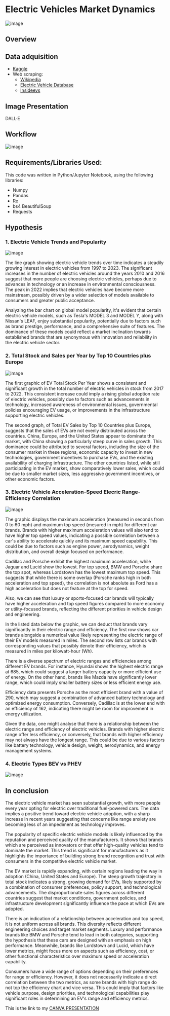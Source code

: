 # Electric Vehicles Market Dynamics

![image](https://github.com/Estherkii/EV-Market-Dynamics/assets/123992666/107b9352-10dc-4495-b93a-aae999a1fcfc)


## Overview

## Data adquisition

* [Kaggle](https://www.kaggle.com/datasets/ratikkakkar/electric-vehicle-population-data)
* Web scraping:
    - [Wikipedia](https://en.wikipedia.org/wiki/Electric_car_use_by_country)
    - [Electric Vehicle Database](https://ev-database.org/compare/newest-upcoming-electric-vehicle#sort:path~type~order=.id~number~desc|range-slider-range:prev~next=0~1200|range-slider-acceleration:prev~next=2~23|range-slider-topspeed:prev~next=110~350|range-slider-battery:prev~next=10~200|range-slider-towweight:prev~next=0~2500|range-slider-fastcharge:prev~next=0~1500|paging:currentPage=0|paging:number=all)
    - [Insideevs](https://insideevs.com/news/565883/electric-car-prices-us/)

## Image Presentation

DALL·E

## Workflow

![image](https://github.com/Estherkii/EV-Market-Dynamics/assets/123992666/6d0c4234-6dac-4f0e-ad3e-043ced7107d6)

## Requirements/Libraries Used:

This code was written in Python/Jupyter Notebook, using the following libraries:

- Numpy
- Pandas
- Re 
- bs4 BeautifulSoup
- Requests

## Hypothesis

### 1. Electric Vehicle Trends and Popularity

![image](https://github.com/Estherkii/EV-Market-Dynamics/assets/123992666/18b9d513-da99-4c98-8113-dcf3136c05ba)

The line graph showing electric vehicle trends over time indicates a steadily growing interest in electric vehicles from 1997 to 2023. The significant increases in the number of electric vehicles around the years 2010 and 2016 suggest that more people are choosing electric vehicles, perhaps due to advances in technology or an increase in environmental consciousness. The peak in 2022 implies that electric vehicles have become more mainstream, possibly driven by a wider selection of models available to consumers and greater public acceptance.

Analyzing the bar chart on global model popularity, it's evident that certain electric vehicle models, such as Tesla's MODEL 3 and MODEL Y, along with Nissan's LEAF, enjoy substantial popularity, potentially due to factors such as brand prestige, performance, and a comprehensive suite of features. The dominance of these models could reflect a market inclination towards established brands that are synonymous with innovation and reliability in the electric vehicle sector. 

### 2. Total Stock and Sales per Year by Top 10 Countries plus Europe

![image](https://github.com/Estherkii/EV-Market-Dynamics/assets/123992666/b452af76-b566-446c-bdd7-292344d63876)

The first graphic of EV Total Stock Per Year shows a consistent and significant growth in the total number of electric vehicles in stock from 2017 to 2022. This consistent increase could imply a rising global adoption rate of electric vehicles, possibly due to factors such as advancements in technology, increased awareness of environmental issues, governmental policies encouraging EV usage, or improvements in the infrastructure supporting electric vehicles.

The second graph, of Total EV Sales by Top 10 Countries plus Europe, suggests that the sales of EVs are not evenly distributed across the countries. China, Europe, and the United States appear to dominate the market, with China showing a particularly steep curve in sales growth. This dominance could be attributed to several factors, including the size of the consumer market in these regions, economic capacity to invest in new technologies, government incentives to purchase EVs, and the existing availability of charging infrastructure. The other countries listed, while still participating in the EV market, show comparatively lower sales, which could be due to smaller market sizes, less aggressive government incentives, or other economic factors.

### 3. Electric Vehicle Acceleration-Speed Elecric Range-Efficiency Correlation 

![image](https://github.com/Estherkii/EV-Market-Dynamics/assets/123992666/f3a2c189-5637-4a6f-8657-a6386eef65bc)

The graphic displays the maximum acceleration (measured in seconds from 0 to 60 mph) and maximum top speed (mesured in mph) for different car brands. Brands with higher maximum acceleration values will also tend to have higher top speed values, indicating a possible correlation between a car's ability to accelerate quickly and its maximum speed capability. This could be due to factors such as engine power, aerodynamics, weight distribution, and overall design focused on performance.

Cadillac and Porsche exhibit the highest maximum acceleration, while Jaguar and Lucid show the lowest. For top speed, BMW and Porsche share the top spot, whereas Lordstown has the lowest maximum top speed. This suggests that while there is some overlap (Porsche ranks high in both acceleration and top speed), the correlation is not absolute as Ford has a high acceleration but does not feature at the top for speed.

Also, we can see that luxury or sports-focused car brands will typically have higher acceleration and top speed figures compared to more economy or utility-focused brands, reflecting the different priorities in vehicle design and engineering.

In the listed data below the graphic, we can deduct that brands vary significantly in their electric range and efficiency. The first row shows car brands alongside a numerical value likely representing the electric range of their EV models measured in miles. The second row lists car brands with corresponding values that possibly denote their efficiency, which is measured in miles per kilowatt-hour (Wh).

There is a diverse spectrum of electric ranges and efficiencies among different EV brands. For instance, Hyundai shows the highest electric range at 685, which could suggest a larger battery capacity or more efficient use of energy. On the other hand, brands like Mazda have significantly lower range, which could imply smaller battery sizes or less efficient energy use.

Efficiency data presents Porsche as the most efficient brand with a value of 290, which may suggest a combination of advanced battery technology and optimized energy consumption. Conversely, Cadillac is at the lower end with an efficiency of 162, indicating there might be room for improvement in energy utilization.

Given the data, one might analyse that there is a relationship between the electric range and efficiency of electric vehicles. Brands with higher electric range offer less efficiency, or conversely, that brands with higher efficiency may not always have the longest range. This could be due to various factors like battery technology, vehicle design, weight, aerodynamics, and energy management systems.

### 4. Electric Types  BEV vs PHEV

![image](https://github.com/Estherkii/EV-Market-Dynamics/assets/123992666/8e8026fa-ed53-4ac1-8b55-eee35b99abd4)


## In conclusion

The electric vehicle market has seen substantial growth, with more people every year opting for electric over traditional fuel-powered cars. The data implies a positive trend toward electric vehicle adoption, with a sharp increase in recent years suggesting that concerns like range anxiety are becoming less of an impediment as technology improves.

The popularity of specific electric vehicle models is likely influenced by the reputation and perceived quality of the manufacturers. It shows that brands which are perceived as innovators or that offer high-quality vehicles tend to dominate the market. This trend is significant for manufacturers as it highlights the importance of building strong brand recognition and trust with consumers in the competitive electric vehicle market.

The EV market is rapidly expanding, with certain regions leading the way in adoption (China, United States and Europe). The steep growth trajectory in total stock indicates a strong, growing demand for EVs, likely supported by a combination of consumer preferences, policy support, and technological advancements. The disproportionate sales figures across different countries suggest that market conditions, government policies, and infrastructure development significantly influence the pace at which EVs are adopted. 

There is an indication of a relationship between acceleration and top speed, it is not uniform across all brands. This diversity reflects different engineering choices and target market segments. Luxury and performance brands like BMW and Porsche tend to lead in both categories, supporting the hypothesis that these cars are designed with an emphasis on high performance. Meanwhile, brands like Lordstown and Lucid, which have lower metrics, might focus more on aspects such as efficiency, cost, or other functional characteristics over maximum speed or acceleration capability.

Consumers have a wide range of options depending on their preferences for range or efficiency. However, it does not necessarily indicate a direct correlation between the two metrics, as some brands with high range do not top the efficiency chart and vice versa. This could imply that factors like vehicle purpose, design priorities, and technological capabilities play significant roles in determining an EV's range and efficiency metrics.


This is the link to my [CANVA PRESENTATION](https://www.canva.com/design/DAF18x65rE4/yE5bUesCz4_nQVjXjLa_GA/edit)
